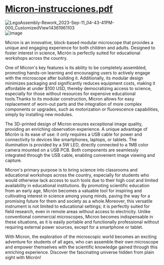 # [Micron-instrucciones.pdf](https://github.com/TomasHermo/Micron/files/14547529/Micron-instrucciones.pdf)
![LegoAssembly-Rework_2023-Sep-11_04-43-41PM-000_CustomizedView14361961103](https://github.com/TomasHermosillaa/Micron/assets/162215282/6004e4b1-c28c-4b09-ac7e-5cf8404209a4)
![image](https://github.com/TomasHermosillaa/Micron/assets/162215282/d26a8105-ae04-4a02-9de0-afb1a583f950)

Micron is an innovative, block-based modular microscope that provides a unique and engaging experience for both children and adults. Designed to foster interest in science, Micrón is perfectly suited for educational workshops across the country.

One of Micron's key features is its ability to be completely assembled, promoting hands-on learning and encouraging users to actively engage with the microscope after building it. Additionally, its modular design minimizes packaging and significantly reduces equipment costs, making it affordable at under $100 USD, thereby democratizing access to science, especially for those without resources for expensive educational tools.Thanks to its modular construction, Micron allows for easy replacement of worn-out parts and the integration of more complex components or upgrades, such as motorization or fluorescence capabilities, simply by installing new modules.

The 3D-printed design of Micron ensures exceptional image quality, providing an enriching observation experience. A unique advantage of Micrón is its ease of use: it only requires a USB cable for power and connectivity to devices like smartphones, laptops, or tablets. The illumination is provided by a 5W LED, directly connected to a 1MB color camera mounted on a USB PCB. Both components are seamlessly integrated through the USB cable, enabling convenient image viewing and capture.

Micron's primary purpose is to bring science into classrooms and educational workshops across the country, especially for students who would otherwise lack access to such tools due to their high cost and limited availability in educational institutions. By promoting scientific education from an early age, Micrón becomes a valuable tool for inspiring and cultivating interest in science among young minds, paving the way for a promising future for them and society as a whole.Moreover, this versatile instrument is not limited to educational settings; it is perfectly suited for field research, even in remote areas without access to electricity. Unlike conventional commercial microscopes, Micron becomes indispensable in these situations, as it is easily portable and functionally professional without requiring external power sources, except for a smartphone or tablet.

With Micron, the exploration of the microscopic world becomes an exciting adventure for students of all ages, who can assemble their own microscope and empower themselves with the scientific knowledge gained through this enriching experience. Discover the fascinating universe hidden from plain sight with Micrón!

